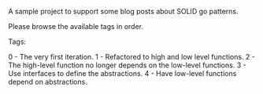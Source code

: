 A sample project to support some blog posts about SOLID go patterns.

Please browse the available tags in order.

Tags:

0 - The very first iteration.
1 - Refactored to high and low level functions.
2 - The high-level function no longer depends on the low-level functions.
3 - Use interfaces to define the abstractions.
4 - Have low-level functions depend on abstractions.